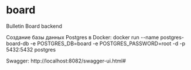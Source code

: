 # board
Bulletin Board backend

Создание базы данных Postgres в Docker:
  docker run --name postgres-board-db -e POSTGRES_DB=board -e POSTGRES_PASSWORD=root -d -p 5432:5432 postgres

Swagger:
  http://localhost:8082/swagger-ui.html#

